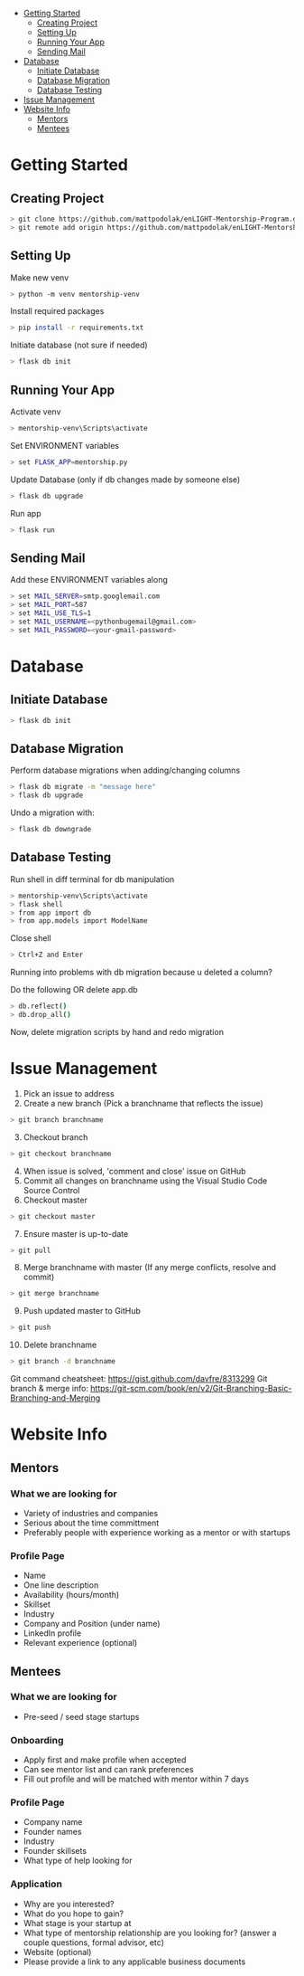 
- [Getting Started](#getting-started)
    - [Creating Project](#creating-project)
    - [Setting Up](#setting-up)
    - [Running Your App](#running-your-app)
    - [Sending Mail](#sending-mail)
- [Database](#database)
    - [Initiate Database](#initiate-database)
    - [Database Migration](#database-migration)
    - [Database Testing](#database-testing)
- [Issue Management](#issue-management)
- [Website Info](#website-info)
    - [Mentors](#mentors)
    - [Mentees](#mentees)

# Getting Started

## Creating Project
```bash
> git clone https://github.com/mattpodolak/enLIGHT-Mentorship-Program.git
> git remote add origin https://github.com/mattpodolak/enLIGHT-Mentorship-Program.git
```

## Setting Up
Make new venv
```bash
> python -m venv mentorship-venv
```

Install required packages
```bash
> pip install -r requirements.txt
```

Initiate database (not sure if needed)
```bash
> flask db init
```

## Running Your App
Activate venv
```bash
> mentorship-venv\Scripts\activate
```

Set ENVIRONMENT variables
```bash
> set FLASK_APP=mentorship.py
```

Update Database (only if db changes made by someone else)
```bash
> flask db upgrade
```

Run app
```bash
> flask run
```
## Sending Mail
Add these ENVIRONMENT variables along
```bash
> set MAIL_SERVER=smtp.googlemail.com
> set MAIL_PORT=587
> set MAIL_USE_TLS=1
> set MAIL_USERNAME=<pythonbugemail@gmail.com>
> set MAIL_PASSWORD=<your-gmail-password>
```

# Database 

## Initiate Database
```bash
> flask db init
```

## Database Migration
Perform database migrations when adding/changing columns
```bash
> flask db migrate -m "message here"
> flask db upgrade
```
Undo a migration with:
```bash
> flask db downgrade
```

## Database Testing
Run shell in diff terminal for db manipulation
```bash
> mentorship-venv\Scripts\activate
> flask shell
> from app import db
> from app.models import ModelName
```

Close shell
```bash
> Ctrl+Z and Enter
```

Running into problems with db migration because u deleted a column? 

Do the following OR delete app.db
```bash
> db.reflect()
> db.drop_all()
```
Now, delete migration scripts by hand and redo migration

# Issue Management
1. Pick an issue to address
2. Create a new branch (Pick a branchname that reflects the issue)
```bash 
> git branch branchname
``` 
3. Checkout branch 
```bash 
> git checkout branchname
```
4. When issue is solved, 'comment and close' issue on GitHub
5. Commit all changes on branchname using the Visual Studio Code Source Control
6. Checkout master 
```bash 
> git checkout master
```
7. Ensure master is up-to-date 
```bash 
> git pull
```
8. Merge branchname with master (If any merge conflicts, resolve and commit)
```bash 
> git merge branchname
``` 
9. Push updated master to GitHub 
```bash 
> git push
```
10. Delete branchname 
```bash 
> git branch -d branchname
```

Git command cheatsheet: https://gist.github.com/davfre/8313299
Git branch & merge info: https://git-scm.com/book/en/v2/Git-Branching-Basic-Branching-and-Merging

# Website Info

## Mentors

### What we are looking for
- Variety of industries and companies
- Serious about the time committment 
- Preferably people with experience working as a mentor or with startups

### Profile Page
- Name
- One line description
- Availability (hours/month)
- Skillset
- Industry
- Company and Position (under name)
- LinkedIn profile
- Relevant experience (optional)

## Mentees

### What we are looking for
- Pre-seed / seed stage startups

### Onboarding
- Apply first and make profile when accepted
- Can see mentor list and can rank preferences
- Fill out profile and will be matched with mentor within 7 days

### Profile Page
- Company name
- Founder names
- Industry
- Founder skillsets
- What type of help looking for

### Application
- Why are you interested?
- What do you hope to gain?
- What stage is your startup at
- What type of mentorship relationship are you looking for? (answer a couple questions, formal advisor, etc)
- Website (optional)
- Please provide a link to any applicable business documents